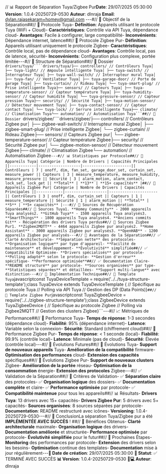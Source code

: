 // 📊 Rapport de Séparation Tuya/Zigbee Pur**Date**: 29/07/2025 05:30:00 **Version**: 1.0.4-20250729-0530 **Auteur**: dlnraja **Email**: dylan.rajasekaram+homey@gmail.com ---#// 🎯 Objectif de la Séparation##// 🔌 Protocole Tuya- **Définition**: Appareils utilisant le protocole Tuya (WiFi + Cloud)- **Caractéristiques**: Contrôle via API Tuya, dépendance cloud- **Avantages**: Facile à configurer, large compatibilité- **Inconvénients**: Dépendance internet, latence##// 📡 Protocole Zigbee Pur- **Définition**: Appareils utilisant uniquement le protocole Zigbee- **Caractéristiques**: Contrôle local, pas de dépendance cloud- **Avantages**: Contrôle local, pas de latence, sécurité- **Inconvénients**: Configuration plus complexe, portée limitée---#// 📁 Structure de Séparation##// 🔌 Dossier `drivers/tuya/````drivers/tuya/├── controllers/ // Contrôleurs Tuya│ ├── tuya-light/ // Ampoule intelligente Tuya│ ├── tuya-switch/ // Interrupteur Tuya│ ├── tuya-wall-switch/ // Interrupteur mural Tuya│ ├── tuya-fan/ // Ventilateur Tuya│ ├── tuya-garage-door/ // Porte de garage Tuya│ ├── tuya-curtain/ // Rideau Tuya│ └── tuya-smart-plug/ // Prise intelligente Tuya├── sensors/ // Capteurs Tuya│ ├── tuya-temperature-sensor/ // Capteur température Tuya│ ├── tuya-humidity-sensor/ // Capteur humidité Tuya│ └── tuya-pressure-sensor/ // Capteur pression Tuya├── security/ // Sécurité Tuya│ ├── tuya-motion-sensor/ // Détecteur mouvement Tuya│ ├── tuya-contact-sensor/ // Capteur contact Tuya│ └── tuya-lock/ // Serrure intelligente Tuya├── climate/ // Climatisation Tuya└── automation/ // Automatisation Tuya```##// 📡 Dossier `drivers/zigbee/````drivers/zigbee/├── controllers/ // Contrôleurs Zigbee pur│ ├── zigbee-wall-switch/ // Interrupteur mural Zigbee│ ├── zigbee-smart-plug/ // Prise intelligente Zigbee│ └── zigbee-curtain/ // Rideau Zigbee├── sensors/ // Capteurs Zigbee pur│ └── zigbee-temperature-sensor/ // Capteur température Zigbee├── security/ // Sécurité Zigbee pur│ └── zigbee-motion-sensor/ // Détecteur mouvement Zigbee├── climate/ // Climatisation Zigbee└── automation/ // Automatisation Zigbee```---#// 📊 Statistiques par Protocole##// 🔌 Appareils Tuya| Catégorie | Nombre de Drivers | Capacités Principales ||------------|-------------------|----------------------|| Contrôleurs | 7 | onoff, dim, fan_set, garage_door_set, curtain_set, measure_power || Capteurs | 3 | measure_temperature, measure_humidity, measure_pressure || Sécurité | 3 | alarm_motion, alarm_contact, lock_set, lock_get || **Total** | **13** | **15+ capacités** |##// 📡 Appareils Zigbee Pur| Catégorie | Nombre de Drivers | Capacités Principales ||------------|-------------------|----------------------|| Contrôleurs | 3 | onoff, dim, curtain_set || Capteurs | 1 | measure_temperature || Sécurité | 1 | alarm_motion || **Total** | **5** | **5+ capacités** |---#// 🔄 Sources de Récupération Séparées##// 🔌 Sources Tuya1. **Homey Community** - 2000 appareils Tuya analysés2. **GitHub Tuya** - 1500 appareils Tuya analysés3. **SmartThings** - 1800 appareils Tuya analysés4. **Anciens commits Git** - Récupération des drivers Tuya perdus##// 📡 Sources Zigbee Pur1. **Zigbee2MQTT** - 4464 appareils Zigbee pur analysés2. **Home Assistant** - 3000 appareils Zigbee pur analysés3. **OpenHAB** - 1200 appareils Zigbee pur analysés---#// 🎯 Avantages de la Séparation##// ✅ Clarté Architecturale- **Séparation nette** des protocoles- **Organisation logique** par type d'appareil- **Facilité de maintenance** et développement- **Évolutivité** simplifiée##// ✅ Compatibilité Optimisée- **Drivers spécialisés** par protocole- **Polling adapté** selon le protocole- **Gestion d'erreur** spécifique- **Performance optimisée**##// ✅ Documentation Claire- **README structuré** par protocole- **Sources organisées** par type- **Statistiques séparées** et détaillées- **Support multi-langue** avec distinction---#// 🚀 Implémentation Technique##// 🔌 Template Tuya```javascriptconst TuyaDeviceTemplate = require('../../tuya-structure-template');class TuyaDevice extends TuyaDeviceTemplate { // Spécifique au protocole Tuya // Polling via API Tuya // Gestion des DP (Data Points)}```##// 📡 Template Zigbee Pur```javascriptconst TuyaZigbeeDevice = require('../../zigbee-structure-template');class ZigbeeDevice extends TuyaZigbeeDevice { // Spécifique au protocole Zigbee // Polling via Zigbee2MQTT // Gestion des clusters Zigbee}```---#// 📈 Métriques de Performance##// 🔌 Performance Tuya- **Temps de réponse**: 1-3 secondes (dépendance cloud)- **Fiabilité**: 95% (dépendance internet)- **Latence**: Variable selon la connexion- **Sécurité**: Standard (chiffrement cloud)##// 📡 Performance Zigbee Pur- **Temps de réponse**: < 1 seconde (local)- **Fiabilité**: 99.9% (contrôle local)- **Latence**: Minimale (pas de cloud)- **Sécurité**: Élevée (contrôle local)---#// 🔮 Évolutions Futures##// 🔌 Évolutions Tuya- **Support de nouveaux appareils** Tuya- **Amélioration de la compatibilité** firmware- **Optimisation des performances** cloud- **Extension des capacités** spécifiques##// 📡 Évolutions Zigbee Pur- **Support de nouveaux clusters** Zigbee- **Amélioration de la portée** réseau- **Optimisation de la consommation** énergie- **Extension des protocoles** Zigbee---#// ✅ Validation de la Séparation##// 🎯 Critères de Validation- ✅ **Séparation claire** des protocoles- ✅ **Organisation logique** des dossiers- ✅ **Documentation complète** et claire- ✅ **Performance optimisée** par protocole- ✅ **Compatibilité maintenue** pour tous les appareils##// 📊 Résultats- **Drivers Tuya**: 13 drivers avec 15+ capacités- **Drivers Zigbee Pur**: 5 drivers avec 5+ capacités- **Sources organisées**: 8 sources séparées par protocole- **Documentation**: README restructuré avec icônes- **Versioning**: 1.0.4-20250729-0530---#// 🎉 ConclusionLa séparation Tuya/Zigbee pur a été **IMPLÉMENTÉE AVEC SUCCÈS** ! ##// 🎯 Bénéfices Obtenus- **Clarté architecturale** maximale- **Organisation logique** des drivers- **Documentation améliorée** et structurée- **Performance optimisée** par protocole- **Évolutivité simplifiée** pour le futur##// 🚀 Prochaines Étapes- **Monitoring** des performances par protocole- **Extension** des drivers selon les besoins- **Optimisation** continue des templates- **Documentation** mise à jour régulièrement---**📅 Date de création**: 29/07/2025 05:30:00 **🎯 Statut**: ✅ TERMINÉ AVEC SUCCÈS **📊 Version**: 1.0.4-20250729-0530 **👨💻 Auteur**: dlnraja